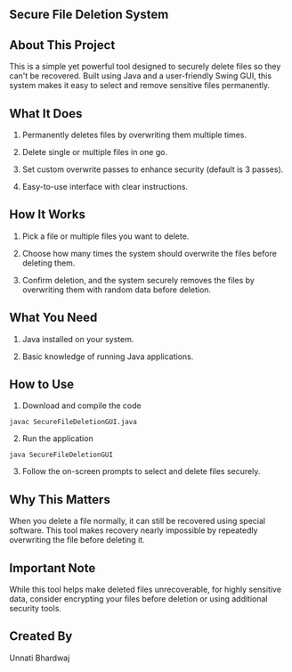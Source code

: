 ## Secure File Deletion System

## About This Project

This is a simple yet powerful tool designed to securely delete files so they can't be recovered. Built using Java and a user-friendly Swing GUI, this system makes it easy to select and remove sensitive files permanently.

## What It Does

1. Permanently deletes files by overwriting them multiple times.

2. Delete single or multiple files in one go.

3. Set custom overwrite passes to enhance security (default is 3 passes).

4. Easy-to-use interface with clear instructions.

## How It Works

1. Pick a file or multiple files you want to delete.

2. Choose how many times the system should overwrite the files before deleting them.

3. Confirm deletion, and the system securely removes the files by overwriting them with random data before deletion.

## What You Need

1. Java installed on your system.

2. Basic knowledge of running Java applications.

## How to Use
1. Download and compile the code
```
javac SecureFileDeletionGUI.java
```
2. Run the application
```
java SecureFileDeletionGUI
```
3. Follow the on-screen prompts to select and delete files securely.
## Why This Matters

When you delete a file normally, it can still be recovered using special software. This tool makes recovery nearly impossible by repeatedly overwriting the file before deleting it.

## Important Note

While this tool helps make deleted files unrecoverable, for highly sensitive data, consider encrypting your files before deletion or using additional security tools.

## Created By
Unnati Bhardwaj
